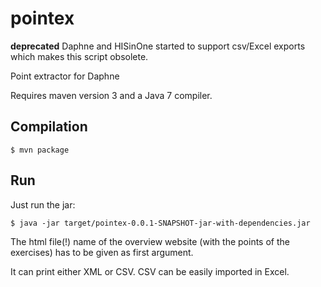 pointex
=======

**deprecated** Daphne and HISinOne started to support csv/Excel exports which
makes this script obsolete.

Point extractor for Daphne

Requires maven version 3 and a Java 7 compiler.

Compilation
-----------

    $ mvn package

Run
---------

Just run the jar:

    $ java -jar target/pointex-0.0.1-SNAPSHOT-jar-with-dependencies.jar

The html file(!) name of the overview website (with the points of the exercises)
has to be given as first argument.

It can print either XML or CSV. CSV can be easily imported in Excel.
